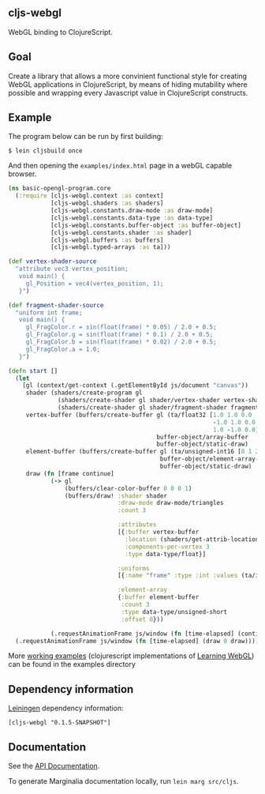 cljs-webgl
----
WebGL binding to ClojureScript.

Goal
----
Create a library that allows a more convinient functional style for creating WebGL applications in ClojureScript, by means of hiding mutability where possible and wrapping every Javascript value in ClojureScript constructs.

Example
----
The program below can be run by first building:

    $ lein cljsbuild once

And then opening the `examples/index.html` page in a webGL capable browser.

```clojure
(ns basic-opengl-program.core
  (:require [cljs-webgl.context :as context]
            [cljs-webgl.shaders :as shaders]
            [cljs-webgl.constants.draw-mode :as draw-mode]
            [cljs-webgl.constants.data-type :as data-type]
            [cljs-webgl.constants.buffer-object :as buffer-object]
            [cljs-webgl.constants.shader :as shader]
            [cljs-webgl.buffers :as buffers]
            [cljs-webgl.typed-arrays :as ta]))

(def vertex-shader-source
  "attribute vec3 vertex_position;
   void main() {
     gl_Position = vec4(vertex_position, 1);
   }")

(def fragment-shader-source
  "uniform int frame;
   void main() {
     gl_FragColor.r = sin(float(frame) * 0.05) / 2.0 + 0.5;
     gl_FragColor.g = sin(float(frame) * 0.1) / 2.0 + 0.5;
     gl_FragColor.b = sin(float(frame) * 0.02) / 2.0 + 0.5;
     gl_FragColor.a = 1.0;
   }")

(defn start []
  (let
    [gl (context/get-context (.getElementById js/document "canvas"))
     shader (shaders/create-program gl
              (shaders/create-shader gl shader/vertex-shader vertex-shader-source)
              (shaders/create-shader gl shader/fragment-shader fragment-shader-source))
     vertex-buffer (buffers/create-buffer gl (ta/float32 [1.0 1.0 0.0
                                                          -1.0 1.0 0.0
                                                          1.0 -1.0 0.0])
                                          buffer-object/array-buffer
                                          buffer-object/static-draw)
     element-buffer (buffers/create-buffer gl (ta/unsigned-int16 [0 1 2])
                                           buffer-object/element-array-buffer
                                           buffer-object/static-draw)
     draw (fn [frame continue]
            (-> gl
                (buffers/clear-color-buffer 0 0 0 1)
                (buffers/draw! :shader shader
                               :draw-mode draw-mode/triangles
                               :count 3

                               :attributes
                               [{:buffer vertex-buffer
                                 :location (shaders/get-attrib-location gl shader "vertex_position")
                                 :components-per-vertex 3
                                 :type data-type/float}]

                               :uniforms
                               [{:name "frame" :type :int :values (ta/int32 [frame])}]

                               :element-array
                               {:buffer element-buffer
                                :count 3
                                :type data-type/unsigned-short
                                :offset 0}))

            (.requestAnimationFrame js/window (fn [time-elapsed] (continue (inc frame) continue))))]
  (.requestAnimationFrame js/window (fn [time-elapsed] (draw 0 draw)))))

```

More [working examples](http://asakeron.github.io/cljs-webgl/examples/learningwebgl/lesson_01.html) 
(clojurescript implementations of [Learning WebGL](http://learningwebgl.com/blog/?page_id=1217))
can be found in the examples directory

Dependency information
----

[Leiningen](http://github.com/technomancy/leiningen/) dependency information:

```
[cljs-webgl "0.1.5-SNAPSHOT"]
```

Documentation
----
See the [API Documentation](http://asakeron.github.io/cljs-webgl/doc/api).

To generate Marginalia documentation locally, run `lein marg src/cljs`.
